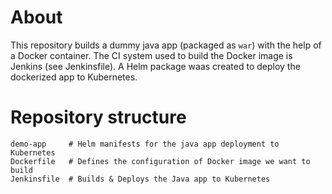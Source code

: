# About
This repository builds a dummy java app (packaged as `war`) with the help of a Docker container.
The CI system used to build the Docker image is Jenkins (see Jenkinsfile).
A Helm package waas created to deploy the dockerized app to Kubernetes.

# Repository structure

```
demo-app     # Helm manifests for the java app deployment to Kubernetes
Dockerfile   # Defines the configuration of Docker image we want to build 
Jenkinsfile  # Builds & Deploys the Java app to Kubernetes
```